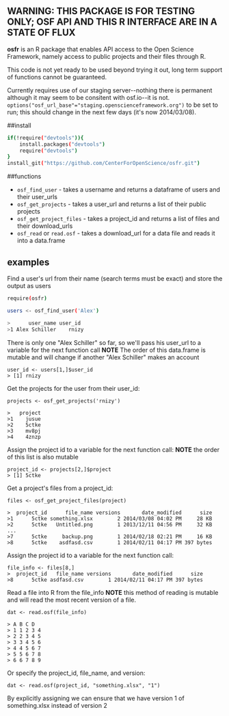 ## WARNING: THIS PACKAGE IS FOR TESTING ONLY; OSF API AND THIS R INTERFACE ARE IN A STATE OF FLUX

**osfr** is an R package that enables API access to the Open Science Framework, namely access to public projects and their files through R.

This code is not yet ready to be used beyond trying it out, long term support of functions cannot be guaranteed.

Currently requires use of our staging server--nothing there is permanent although it may seem to be consitent with osf.io--it is not. `options("osf_url_base"="staging.openscienceframework.org")` to be set to run; this should change in the next few days (it's now 2014/03/08).

##install

```bash
if(!require("devtools")){
    install.packages("devtools")
    require("devtools")
}
install_git("https://github.com/CenterForOpenScience/osfr.git")
```

##functions

- `osf_find_user` - takes a username and returns a dataframe of users and their user_urls
- `osf_get_projects` - takes a user_url and returns a list of their public projects
- `osf_get_project_files` - takes a project_id and returns a list of files and their download_urls
- `osf_read` or `read.osf` - takes a download_url for a data file and reads it into a data.frame
 
## examples

Find a user's url from their name (search terms must be exact) and store the output as users

```bash
require(osfr)

users <- osf_find_user('Alex')

>      user_name user_id
>1 Alex Schiller    rnizy
```
There is only one "Alex Schiller" so far, so we'll pass his user_url to a variable for the next function call
**NOTE** The order of this data.frame is mutable and will change if another "Alex Schiller" makes an account
```
user_id <- users[1,]$user_id
> [1] rnizy
```
Get the projects for the user from their user_id:
```
projects <- osf_get_projects('rnizy')

>   project
>1    jusue
>2    5ctke
>3    mv8pj
>4    4znzp
```
Assign the project id to a variable for the next function call:
**NOTE** the order of this list is also mutable
```
project_id <- projects[2,]$project
> [1] 5ctke
```

Get a project's files from a project_id:

```
files <- osf_get_project_files(project)

>  project_id      file_name versions       date_modified      size
>1      5ctke something.xlsx        2 2014/03/08 04:02 PM     28 KB
>2      5ctke   Untitled.png        1 2013/12/11 04:56 PM     32 KB
...
>7      5ctke     backup.png        1 2014/02/18 02:21 PM     16 KB
>8      5ctke    asdfasd.csv        1 2014/02/11 04:17 PM 397 bytes
```
Assign the project id to a variable for the next function call:
```
file_info <- files[8,]
>  project_id   file_name versions       date_modified      size
>8      5ctke asdfasd.csv        1 2014/02/11 04:17 PM 397 bytes
```
Read a file into R from the file_info
**NOTE** this method of reading is mutable and will read the most recent version of a file.
```
dat <- read.osf(file_info)

> A B C D
> 1 1 2 3 4
> 2 2 3 4 5
> 3 3 4 5 6
> 4 4 5 6 7
> 5 5 6 7 8
> 6 6 7 8 9
```
Or specify the project_id, file_name, and version:
```
dat <- read.osf(project_id, "something.xlsx", "1")
```
By explicitly assigning we can ensure that we have version 1 of something.xlsx instead of version 2

